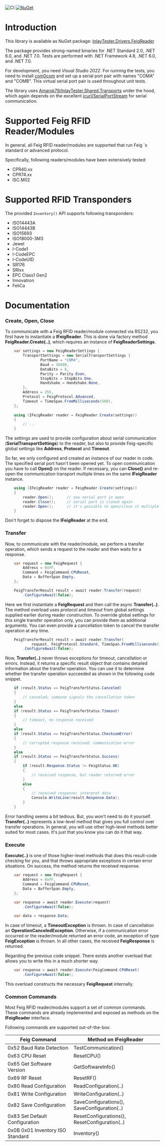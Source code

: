 ![CI](https://github.com/Amarok79/InlayTester.Drivers.FeigReader/workflows/CI/badge.svg)
[![NuGet](https://img.shields.io/nuget/v/InlayTester.Drivers.FeigReader.svg?logo=)](https://www.nuget.org/packages/InlayTester.Drivers.FeigReader/)

# Introduction

This library is available as NuGet package:
[InlayTester.Drivers.FeigReader](https://www.nuget.org/packages/InlayTester.Drivers.FeigReader/)

The package provides strong-named binaries for .NET Standard 2.0, .NET 6.0, and .NET 7.0. Tests are performed with .NET Framework 4.8, .NET 6.0, and .NET 7.0.

For development, you need *Visual Studio 2022*. For running the tests, you need to install [com0com](https://sourceforge.net/projects/com0com/) and set up a serial port pair with names "COMA" and "COMB". This virtual serial port pair is used throughout unit tests.

The library uses [Amarok79/InlayTester.Shared.Transports](https://github.com/Amarok79/InlayTester.Shared.Transports) under the hood, which again depends on the excellent [jcurl/SerialPortStream](https://github.com/jcurl/SerialPortStream) for serial communication.


# Supported Feig RFID Reader/Modules

In general, all Feig RFID reader/modules are supported that run Feig `s standard or advanced protocol.

Specifically, following readers/modules have been extensively tested:
- CPR40.xx
- CPR74.xx
- ISC.M02


# Supported RFID Transponders

The provided `Inventory()` API supports following transponders:
- ISO14443A
- ISO14443B
- ISO15693
- ISO18000-3M3
- Jewel
- I-Code1
- I-CodeEPC
- I-CodeUID
- SR176
- SRIxx
- EPC Class1 Gen2
- Innovatron
- FeliCa


# Documentation

### Create, Open, Close

To communicate with a Feig RFID reader/module connected via RS232, you first have to instantiate a **IFeigReader**. This is done via factory method **FeigReader.Create(..)**, which requires an instance of **FeigReaderSettings**.

````cs
    var settings = new FeigReaderSettings {
        TransportSettings = new SerialTransportSettings {
                PortName = "COM4",
                Baud = 38400,
                DataBits = 8,
                Parity = Parity.Even,
                StopBits = StopBits.One,
                Handshake = Handshake.None,
        },
        Address = 255,
        Protocol = FeigProtocol.Advanced,
        Timeout = TimeSpan.FromMilliseconds(500),
    };
    
    using (IFeigReader reader = FeigReader.Create(settings))
    {
        // ...
    }
````

The settings are used to provide configuration about serial communication (**SerialTransportSettings**) to the reader, but also to provide Feig-specific global settings like **Address**, **Protocol** and **Timeout**.

So far, we only configured and created an instance of our reader in code. The specified serial port hasn't been opened yet. To open communication you have to call **Open()** on the reader. If necessary, you can **Close()** and re-open the communication transport multiple times on the same **IFeigReader** instance.

````cs
    using (IFeigReader reader = FeigReader.Create(settings))
    {
        reader.Open();      // now serial port is open
        reader.Close();     // serial port is closed again
        reader.Open();      // it's possible to open/close it multiple times
    }
````

Don't forget to dispose the **IFeigReader** at the end.


### Transfer

Now, to communicate with the reader/module, we perform a transfer operation, which sends a request to the reader and then waits for a response.

````cs
    var request = new FeigRequest {
        Address = 0xFF,
        Command = FeigCommand.CPUReset,
        Data = BufferSpan.Empty,
    };

    FeigTransferResult result = await reader.Transfer(request)
        .ConfigureAwait(false);
````

Here we first instantiate a **FeigRequest** and then call the async **Transfer(..)**. The method overload uses *protocol* and *timeout* from global settings supplied earlier during reader construction. To override global settings for this single transfer operation only, you can provide them as additional arguments. You can even provide a cancellation token to cancel the transfer operation at any time.

````cs
    FeigTransferResult result = await reader.Transfer(
            request, FeigProtocol.Standard, TimeSpan.FromMilliseconds(1000), cancellationToken)
        .ConfigureAwait(false);
````

Now, **Transfer(..)** never throws exceptions for timeout, cancellation or errors. Instead, it returns a specific result object that contains detailed information about the transfer operation. You can use it to determine whether the transfer operation succeeded as shown in the following code snippet.

````cs
    if (result.Status == FeigTransferStatus.Canceled)
    {
        // canceled; someone signals the cancellation token
    }
    else
    if (result.Status == FeigTransferStatus.Timeout)
    {
        // timeout, no response received
    }
    else
    if (result.Status == FeigTransferStatus.ChecksumError)
    {
        // corrupted response received; communication error
    }
    else
    if (result.Status == FeigTransferStatus.Success)
    {
        if (result.Response.Status != FeigStatus.OK)
        {
            // received response, but reader returned error
        }
        else
        {
            // received response; interpret data
            Console.WriteLine(result.Response.Data);
        }
    }
````

Error handling seems a bit tedious. But, you won't need to do it yourself. **Transfer(..)** represents a low-level method that gives you full control over transfer operations. In general, you will use other high-level methods better suited for most cases. It's just that you know you can do it that way.


### Execute

**Execute(..)** is one of those higher-level methods that does this result-code checking for you, and that throws appropriate exceptions in certain error situations. On success, the method returns the received response.

````cs
    var request = new FeigRequest {
        Address = 0xFF,
        Command = FeigCommand.CPUReset,
        Data = BufferSpan.Empty,
    };

    var response = await reader.Execute(request)
        .ConfigureAwait(false);
        
    var data = response.Data;
````

In case of timeout, a **TimeoutException** is thrown. In case of cancellation an **OperationCanceledException**. Otherwise, if a communication error occurred or the reader/module returned an error code, an exception of type **FeigException** is thrown. In all other cases, the received **FeigResponse** is returned.

Regarding the previous code snippet. There exists another overload that allows you to write this in a much shorter way.

````cs
    var response = await reader.Execute(FeigCommand.CPUReset)
        .ConfigureAwait(false);
````

This overload constructs the necessary **FeigRequest** internally.


### Common Commands

Most Feig RFID reader/modules support a set of common commands. These commands are already implemented and exposed as methods on the **IFeigReader** interface.

Following commands are supported out-of-the-box:

| Feig Command                     | Method on IFeigReader     |
| ---                              | ---                       |
| 0x52  Baud Rate Detection        | TestCommunication()       |
| 0x63  CPU Reset                  | ResetCPU()                |
| 0x65  Get Software Version       | GetSoftwareInfo()         |
| 0x69  RF Reset                   | ResetRF()                 |
| 0x80  Read Configuration         | ReadConfiguration(..)     |
| 0x81  Write Configuration        | WriteConfiguration(..)    |
| 0x82  Save Configuration         | SaveConfigurations(), SaveConfiguration(..)       |
| 0x83  Set Default Configuration  | ResetConfigurations(), ResetConfiguration(..)     |
| 0x0B 0x01 Inventory ISO Standard | Inventory() |
